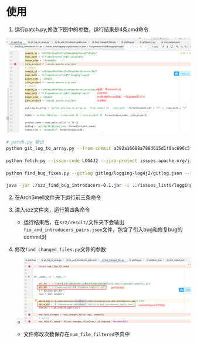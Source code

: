 # 使用

1. 运行patch.py,修改下图中的参数，运行结果是4条cmd命令

![image-20220330211619065](README.assets/image-20220330211619065.png)

```bash
# patch.py 输出
python git_log_to_array.py --from-commit a392a16688a788d615d1f0ac696c5f64e4ca32b1 --repo-path "D:\opensource\仓库\logging-log4j2"

python fetch.py --issue-code LOG4J2 --jira-project issues.apache.org/jira

python find_bug_fixes.py --gitlog gitlog/logging-log4j2/gitlog.json --issue-list issues/LOG4J2/ --gitlog-pattern "LOG4J2-{nbr}\D|#{nbr}\D" --output "issues_lists/logging-log4j2/"

java -jar ./szz_find_bug_introducers-0.1.jar -i ../issues_lists/logging-log4j2/issue_list.json -r "D:\opensource\仓库\logging-log4j2"
```



2. 在ArchSmell文件夹下运行前三条命令

3. 进入szz文件夹，运行第四条命令

   -  运行结束后，在`szz/result/`文件夹下会输出`fix_and_introducers_pairs.json`文件，包含了引入bug和修复bug的commit对

4. 修改`find_changed_files.py`文件的参数

   - ![image-20220330212222069](README.assets/image-20220330212222069.png)

   - 文件修改次数保存在`num_file_filtered`字典中
